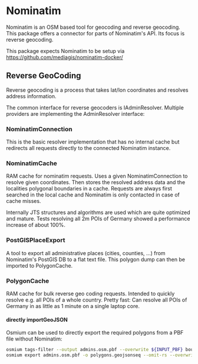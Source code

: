 # Nominatim
Nominatim is an OSM based tool for geocoding and reverse geocoding. This package offers a connector for parts of Nominatim's API. Its focus is reverse geocoding.  

This package expects Nominatim to be setup via https://github.com/mediagis/nominatim-docker/

## Reverse GeoCoding 
Reverse geocoding is a process that takes lat/lon coordinates and resolves address information.

The common interface for reverse geocoders is IAdminResolver.
Multiple providers are implementing the AdminResolver interface:

### NominatimConnection
This is the basic resolver implementation that has no internal cache but redirects all requests directly to the connected Nominatim instance.

### NominatimCache
RAM cache for nominatim requests. Uses a given NominatimConnection to resolve given coordinates. Then stores the resolved address data and the localities polygonal boundaries in a cache. Requests are always first searched in the local cache and Nominatim is only contacted in case of cache misses.

Internally JTS structures and algorithms are used which are quite optimized and mature. Tests resolving all 2m POIs of Germany showed a performance increase of about 100%.

### PostGISPlaceExport
A tool to export all administrative places (cities, counties, ...) from Nominatim's PostGIS DB to a flat text file. This polygon dump can then be imported to PolygonCache.  

### PolygonCache
RAM cache for bulk reverse geo coding requests. Intended to quickly resolve e.g. all POIs of a whole country. Pretty fast: Can resolve all POIs of Germany in as little as 1 minute on a single laptop core.

#### directly importGeoJSON
Osmium can be used to directly export the required polygons from a PBF file without Nominatim:

```bash
osmium tags-filter --output admins.osm.pbf --overwrite ${INPUT_PBF} boundary=administrative
osmium export admins.osm.pbf -o polygons.geojsonseq --omit-rs --overwrite --geometry-types=polygon
```
